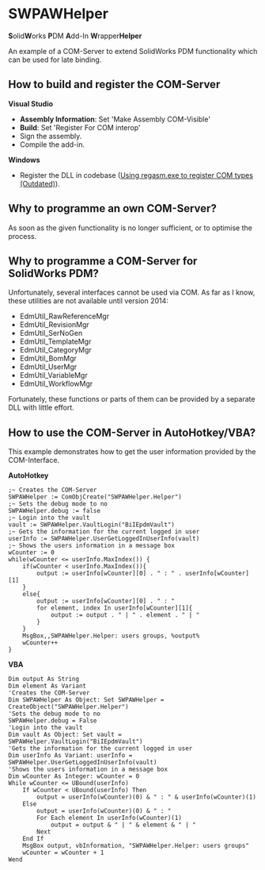# SWPAWHelper
**S**olid**W**orks **P**DM **A**dd-In **W**rapper**Helper**

An example of a COM-Server to extend SolidWorks PDM functionality which can be used for late binding.

## How to build and register the COM-Server
**Visual Studio**
- **Assembly Information**: Set 'Make Assembly COM-Visible'
- **Build**: Set 'Register For COM interop'
- Sign the assembly.
- Compile the add-in.

**Windows**
- Register the DLL in codebase ([Using regasm.exe to register COM types (Outdated)](https://github.com/rubberduck-vba/Rubberduck/wiki/Using-regasm.exe-to-register-COM-types-(Outdated))).

## Why to programme an own COM-Server?
As soon as the given functionality is no longer sufficient, or to optimise the process.

## Why to programme a COM-Server for SolidWorks PDM?
Unfortunately, several interfaces cannot be used via COM. As far as I know, these utilities are not available until version 2014:

- EdmUtil_RawReferenceMgr
- EdmUtil_RevisionMgr
- EdmUtil_SerNoGen
- EdmUtil_TemplateMgr
- EdmUtil_CategoryMgr
- EdmUtil_BomMgr
- EdmUtil_UserMgr
- EdmUtil_VariableMgr
- EdmUtil_WorkflowMgr

Fortunately, these functions or parts of them can be provided by a separate DLL with little effort.

## How to use the COM-Server in AutoHotkey/VBA?
This example demonstrates how to get the user information provided by the COM-Interface.

**AutoHotkey**
``` AutoHotkey
;~ Creates the COM-Server
SWPAWHelper := ComObjCreate("SWPAWHelper.Helper")
;~ Sets the debug mode to no
SWPAWHelper.debug := false
;~ Login into the vault
vault := SWPAWHelper.VaultLogin("BiIEpdmVault")
;~ Gets the information for the current logged in user
userInfo := SWPAWHelper.UserGetLoggedInUserInfo(vault)
;~ Shows the users information in a message box
wCounter := 0
while(wCounter <= userInfo.MaxIndex()) {
	if(wCounter < userInfo.MaxIndex()){
		output := userInfo[wCounter][0] . " : " . userInfo[wCounter][1]
	}
	else{
		output := userInfo[wCounter][0] . " : "
		for element, index In userInfo[wCounter][1]{
			output := output . " | " . element . " | "
		}
	}
	MsgBox,,SWPAWHelper.Helper: users groups, %output%
	wCounter++
}
```

**VBA**
``` VBA
Dim output As String
Dim element As Variant
'Creates the COM-Server
Dim SWPAWHelper As Object: Set SWPAWHelper = CreateObject("SWPAWHelper.Helper")
'Sets the debug mode to no
SWPAWHelper.debug = False
'Login into the vault
Dim vault As Object: Set vault = SWPAWHelper.VaultLogin("BiIEpdmVault")
'Gets the information for the current logged in user
Dim userInfo As Variant: userInfo = SWPAWHelper.UserGetLoggedInUserInfo(vault)
'Shows the users information in a message box
Dim wCounter As Integer: wCounter = 0
While wCounter <= UBound(userInfo)
    If wCounter < UBound(userInfo) Then
        output = userInfo(wCounter)(0) & " : " & userInfo(wCounter)(1)
    Else
        output = userInfo(wCounter)(0) & " : "
        For Each element In userInfo(wCounter)(1)
            output = output & " | " & element & " | "
        Next
    End If
    MsgBox output, vbInformation, "SWPAWHelper.Helper: users groups"
    wCounter = wCounter + 1
Wend
``` 

